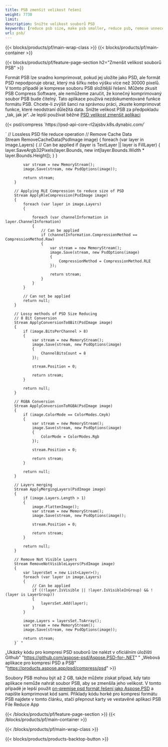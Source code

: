 ```yaml
---
title: PSB zmenšit velikost řešení
weight: 7730
limit: 
description: Snižte velikost souborů PSD
keywords: [reduce psb size, make psb smaller, reduce psb, remove unnecessary psb data, compress psb file, compress psb]
url: psb/
---
```

{{< blocks/products/pf/main-wrap-class >}}
{{< blocks/products/pf/main-container >}}

{{< blocks/products/pf/feature-page-section h2="Zmenšit velikost souborů PSB" >}}

<p>Formát PSB lze snadno komprimovat, pokud jej uložíte jako PSD, ale formát PSD nepodporuje obraz, který má šířku nebo výšku více než 30000 pixelů. V tomto případě je komprese souboru PSB složitější řešení. Můžete zkusit PSB Compress Software, ale nemůžeme zaručit, že konečný komprimovaný soubor PSB bude čitelný. Tato aplikace používá nezdokumentované funkce formátu PSB. Chcete-li zvýšit šanci na správnou práci, zkuste komprimovat funkce, které neodstraní důležitá data. Snižte velikost PSB za předpokladu „tak, jak je“. Je lepší používat běžné <a href="/psd/reduce-size">PSD velikost zmenšit aplikaci</a></p>
{{< psd/compress `https://psd-api-core-rl2ajsbv.k8s.dynabic.com/` 

`        // Lossless PSD file reduce operation
        // Remove Cache Data			
        Stream RemoveCacheData(PsdImage image)
        {
            foreach (var layer in image.Layers)
            {
                // Can be applied
                if (layer is TextLayer || layer is FillLayer)
                {
                    layer.SaveArgb32Pixels(layer.Bounds, new int[layer.Bounds.Width * layer.Bounds.Height]);
                }
            }

            var stream = new MemoryStream();
            image.Save(stream, new PsdOptions(image));

            return stream;
        }

        // Applying RLE Compression to reduce size of PSD
        Stream ApplyRleCompression(PsdImage image)
        {
            foreach (var layer in image.Layers)
            {

                foreach (var channelInformation in layer.ChannelInformation)
                {
                    // Can be applied
                    if (channelInformation.CompressionMethod == CompressionMethod.Raw)
                    {
                        var stream = new MemoryStream();
                        image.Save(stream, new PsdOptions(image)
                        {
                            CompressionMethod = CompressionMethod.RLE
                        });

                        return stream;
                    }
                }
            }

            // Can not be applied
            return null;
        }

        // Lossy methods of PSD Size Reducing
        // 8 Bit Conversion
        Stream ApplyConversionTo8Bit(PsdImage image)
        {
            if (image.BitsPerChannel > 8)
            {
                var stream = new MemoryStream();
                image.Save(stream, new PsdOptions(image)
                {
                    ChannelBitsCount = 8
                });

                stream.Position = 0;

                return stream;
            }

            return null;
        }
       
        // RGBA Conversion
        Stream ApplyConversionToRGBA(PsdImage image)
        {
            if (image.ColorMode == ColorModes.Cmyk)
            {
                var stream = new MemoryStream();
                image.Save(stream, new PsdOptions(image)
                {
                    ColorMode = ColorModes.Rgb
                });

                stream.Position = 0;

                return stream;
            }

            return null;
        }

        // Layers merging
        Stream ApplyMergingLayers(PsdImage image)
        {
            if (image.Layers.Length > 1)
            {
                image.FlattenImage();
                var stream = new MemoryStream();
                image.Save(stream, new PsdOptions(image));

                stream.Position = 0;

                return stream;
            }

            return null;
        }

        // Remove Not Visible Layers
        Stream RemoveNotVisibleLayers(PsdImage image)
        {
            var layersSet = new List<Layer>();
            foreach (var layer in image.Layers)
            {
                // Can be applied
                if ((!layer.IsVisible || !layer.IsVisibleInGroup) && !(layer is LayerGroup))
                {
                    layersSet.Add(layer);
                }
            }

            image.Layers = layersSet.ToArray();
            var stream = new MemoryStream();
            image.Save(stream, new PsdOptions(image));

            return stream;
        }` "
„Ukázky kódu pro kompresi PSD souborů lze nalézt v oficiálním úložišti Github"  "https://github.com/aspose-psd/Aspose.PSD-for-.NET" "
„Webová aplikace pro kompresi PSD a PSB" "https://products.aspose.app/psd/compress/psd" >}}
<p>Soubory PSB mohou být až 2 GB, takže můžete získat případ, kdy tato aplikace nemůže nahrát soubor PSB, aby se zmenšila jeho velikost. V tomto případě je lepší použít <a href="/psd">on-premise psd formát řešení jako Aspose.PSD</a> a napište komprimovat kód sami. Příklady kódu horké pro kompresi formátu PSB najdete v tomto článku, stačí přepnout karty ve vestavěné aplikaci PSB File Reduce App</p>
{{< /blocks/products/pf/feature-page-section >}}
{{< /blocks/products/pf/main-container >}}


{{< /blocks/products/pf/main-wrap-class >}}

{{< blocks/products/products-backtop-button >}}
